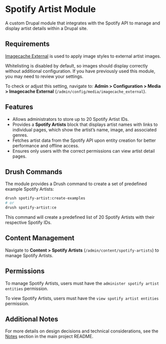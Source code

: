 # Spotify Artist Module

A custom Drupal module that integrates with the Spotify API to manage and display artist details within a Drupal site.

## Requirements

[Imagecache External](https://www.drupal.org/project/imagecache_external) is used to apply image styles to external artist images.

Whitelisting is disabled by default, so images should display correctly without additional configuration. If you have previously used this module, you may need to review your settings.

To check or adjust this setting, navigate to:
**Admin > Configuration > Media > Imagecache External** (`/admin/config/media/imagecache_external`).

## Features

- Allows administrators to store up to 20 Spotify Artist IDs.
- Provides a **Spotify Artists** block that displays artist names with links to individual pages, which show the artist’s name, image, and associated genres.
- Fetches artist data from the Spotify API upon entity creation for better performance and offline access.
- Ensures only users with the correct permissions can view artist detail pages.

## Drush Commands

The module provides a Drush command to create a set of predefined example Spotify Artists:

```bash
drush spotify-artist:create-examples
# or
drush spotify-artist:ce
```

This command will create a predefined list of 20 Spotify Artists with their respective Spotify IDs.

## Content Management

Navigate to **Content > Spotify Artists** (`/admin/content/spotify-artists`) to manage Spotify Artists.

## Permissions

To manage Spotify Artists, users must have the `administer spotify artist entities` permission.

To view Spotify Artists, users must have the `view spotify artist entities` permission.

## Additional Notes

For more details on design decisions and technical considerations, see the [Notes](https://github.com/colinstillwell/colin_alternative_rock#notes) section in the main project README.
